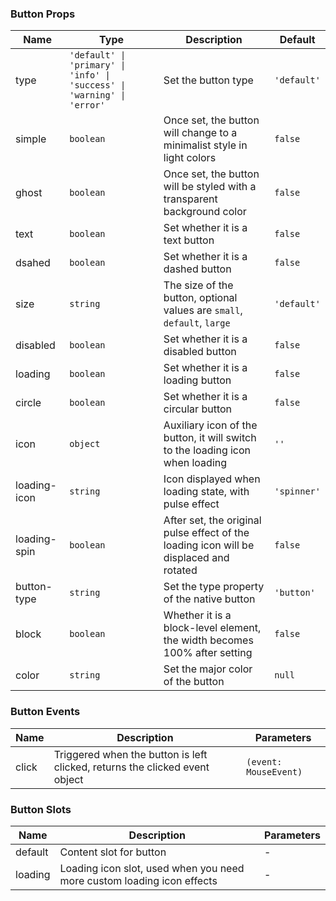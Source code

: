 ### Button Props

| Name         | Type    | Description                 | Default    |
| ------------ | ------- | ------------------------------------------------------------------------------------------------ | --------- |
| type         | `'default' \| 'primary' \| 'info' \| 'success' \| 'warning' \| 'error'` | Set the button type | `'default'` |
| simple       | `boolean` | Once set, the button will change to a minimalist style in light colors            | `false`     |
| ghost        | `boolean` |  Once set, the button will be styled with a transparent background color    | `false`     |
| text | `boolean` | Set whether it is a text button | `false` |
| dsahed | `boolean` | Set whether it is a dashed button | `false` |
| size         | `string`  | The size of the button, optional values are `small`, `default`, `large` | `'default'` |
| disabled     | `boolean` | Set whether it is a disabled button                                | `false`     |
| loading      | `boolean` | Set whether it is a loading button                         | `false`     |
| circle       | `boolean` | Set whether it is a circular button              | `false`     |
| icon         | `object`  | Auxiliary icon of the button, it will switch to the loading icon when loading   | `''`        |
| loading-icon | `string`  | Icon displayed when loading state, with pulse effect       | `'spinner'` |
| loading-spin | `boolean` | After set, the original pulse effect of the loading icon will be displaced and rotated  | `false`     |
| button-type  | `string`  | Set the type property of the native button                        | `'button'`  |
| block        | `boolean` | Whether it is a block-level element, the width becomes 100% after setting                      | `false`     |
| color   | `string`  | Set the major color of the button                   | `null`      |

### Button Events

| Name     | Description                                    | Parameters       |
| -------- | --------------------------------------- | ---------- |
| click | Triggered when the button is left clicked, returns the clicked event object | `(event: MouseEvent)` |

### Button Slots

| Name    | Description                                             | Parameters |
| ------- | ------------------------------------------------ |--- |
| default | Content slot for button                                   | - |
| loading | Loading icon slot, used when you need more custom loading icon effects | - |

